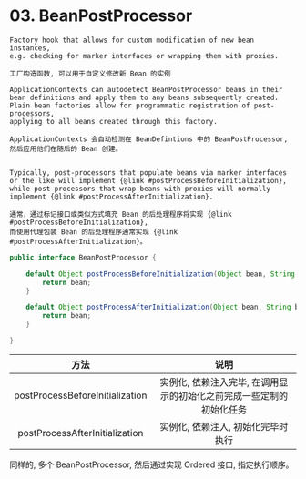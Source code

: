 # 03. BeanPostProcessor


```
Factory hook that allows for custom modification of new bean instances,
e.g. checking for marker interfaces or wrapping them with proxies.

工厂构造函数, 可以用于自定义修改新 Bean 的实例

ApplicationContexts can autodetect BeanPostProcessor beans in their
bean definitions and apply them to any beans subsequently created.
Plain bean factories allow for programmatic registration of post-processors,
applying to all beans created through this factory.

ApplicationContexts 会自动检测在 BeanDefintions 中的 BeanPostProcessor,
然后应用他们在随后的 Bean 创建。


Typically, post-processors that populate beans via marker interfaces
or the like will implement {@link #postProcessBeforeInitialization},
while post-processors that wrap beans with proxies will normally
implement {@link #postProcessAfterInitialization}.

通常，通过标记接口或类似方式填充 Bean 的后处理程序将实现 {@link #postProcessBeforeInitialization}, 
而使用代理包装 Bean 的后处理程序通常实现 {@link #postProcessAfterInitialization}。
```


```java
public interface BeanPostProcessor {

    default Object postProcessBeforeInitialization(Object bean, String beanName) throws BeansException {
		return bean;
	}

    default Object postProcessAfterInitialization(Object bean, String beanName) throws BeansException {
		return bean;
	}

}
```

| 方法 | 说明 | 
|:-: | :-: |
| postProcessBeforeInitialization | 实例化, 依赖注入完毕, 在调用显示的初始化之前完成一些定制的初始化任务|
| postProcessAfterInitialization  | 实例化, 依赖注入, 初始化完毕时执行|


同样的, 多个 BeanPostProcessor, 然后通过实现 Ordered 接口, 指定执行顺序。



